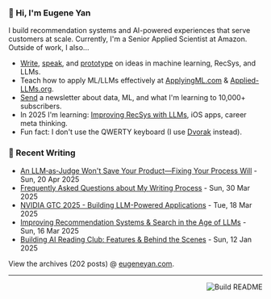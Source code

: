 ### 👋 Hi, I'm Eugene Yan

I build recommendation systems and AI-powered experiences that serve customers at scale. Currently, I'm a Senior Applied Scientist at Amazon. Outside of work, I also...

- [Write](https://eugeneyan.com/writing/), [speak](https://eugeneyan.com/speaking/), and [prototype](https://eugeneyan.com/prototyping/) on ideas in machine learning, RecSys, and LLMs.
- Teach how to apply ML/LLMs effectively at [ApplyingML.com](https://applyingml.com) & [Applied-LLMs.org](https://applied-llms.org).
- [Send](https://eugeneyan.com/subscribe/) a newsletter about data, ML, and what I'm learning to 10,000+ subscribers.
- In 2025 I'm learning: [Improving RecSys with LLMs](https://eugeneyan.com/writing/recsys-llm/), iOS apps, career meta thinking.
- Fun fact: I don't use the QWERTY keyboard (I use [Dvorak](https://en.wikipedia.org/wiki/Dvorak_keyboard_layout) instead).

### 📝 Recent Writing

<!-- writing starts -->
* [An LLM‑as‑Judge Won't Save Your Product—Fixing Your Process Will](https://eugeneyan.com//writing/eval-process/) - Sun, 20 Apr 2025
* [Frequently Asked Questions about My Writing Process](https://eugeneyan.com//writing/writing-faq/) - Sun, 30 Mar 2025
* [NVIDIA GTC 2025 - Building LLM-Powered Applications](https://eugeneyan.com//speaking/nvidia-gtc-2025/) - Tue, 18 Mar 2025
* [Improving Recommendation Systems & Search in the Age of LLMs](https://eugeneyan.com//writing/recsys-llm/) - Sun, 16 Mar 2025
* [Building AI Reading Club: Features & Behind the Scenes](https://eugeneyan.com//writing/aireadingclub/) - Sun, 12 Jan 2025
<!-- writing ends -->

View the archives (<!-- writing_count starts -->202<!-- writing_count ends --> posts) @ [eugeneyan.com](https://eugeneyan.com).

---
<a href="https://github.com/eugeneyan/eugeneyan/actions"><img src="https://github.com/eugeneyan/eugeneyan/workflows/Build%20README/badge.svg" align="right" alt="Build README"></a>
